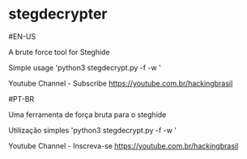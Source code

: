 # stegdecrypter

#EN-US 

A brute force tool for Steghide

Simple usage
'python3 stegdecrypt.py -f <stegofile> -w <wordlistfile>'


Youtube Channel - Subscribe
https://youtube.com.br/hackingbrasil


#PT-BR

Uma ferramenta de força bruta para o steghide

Utilização simples
'python3 stegdecrypt.py -f <stegofile> -w <wordlistfile>'


Youtube Channel - Inscreva-se
https://youtube.com.br/hackingbrasil
